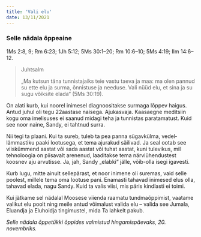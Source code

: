 ```yaml
---
title: 'Vali elu'
date: 13/11/2021
---
```


### Selle nädala õppeaine
1Ms 2:8, 9; Rm 6:23; 1Jh 5:12; 5Ms 30:1–20; Rm 10:6–10; 5Ms 4:19; Ilm 14:6–12.

> <p>Juhtsalm</p>
> „Ma kutsun täna tunnistajaiks teie vastu taeva ja maa: ma olen pannud su ette elu ja surma, õnnistuse ja needuse. Vali nüüd elu, et sina ja su sugu võiksite elada“ (5Ms 30:19).

On alati kurb, kui noorel inimesel diagnoositakse surmaga lõppev haigus. Antud juhul oli tegu 22aastase naisega. Ajukasvaja. Kaasaegne meditsiin kogu oma imelisuses ei saanud midagi teha ja tunnistas paratamatust. Kuid see noor naine, Sandy, ei tahtnud surra.

Nii tegi ta plaani. Kui ta sureb, tuleb ta pea panna sügavkülma, vedel­ lämmastiku paaki lootusega, et tema ajurakud säilivad. Ja seal ootab see viiskümmend aastat või sada aastat või tuhat aastat, kuni tulevikus, mil tehnoloogia on piisavalt arenenud, laaditakse tema närviühendustest koosnev aju arvutisse. Ja, jah, Sandy „elabki“ jälle, võib-olla isegi igavesti.

Kurb lugu, mitte ainult sellepärast, et noor inimene oli suremas, vaid selle poolest, millele tema oma lootuse pani. Enamasti tahavad inimesed elus olla, tahavad elada, nagu Sandy. Kuid ta valis viisi, mis päris kindlasti ei toimi.

Kui jätkame sel nädalal Moosese viienda raamatu tundmaõppimist, vaatame valikut elu poolt ning meile antud võimalust valida elu – valida see Jumala, Eluandja ja Eluhoidja tingimustel, mida Ta lahkelt pakub.

_Selle nädala õppetükki õppides valmistud hingamispäevaks, 20. novembriks._